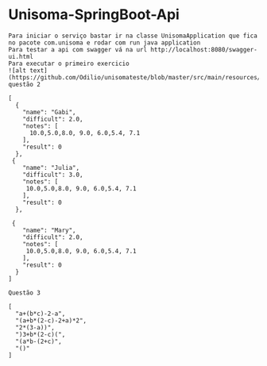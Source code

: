 # Unisoma-SpringBoot-Api
	Para iniciar o serviço bastar ir na classe UnisomaApplication que fica no pacote com.unisoma e rodar com run java application
	Para testar a api com swagger vá na url http://localhost:8080/swagger-ui.html
	Para executar o primeiro exercicio 
	![alt text](https://github.com/Odilio/unisomateste/blob/master/src/main/resources/images/ex1.png)
	questão 2 

	[
	  {
	    "name": "Gabi",
	    "difficult": 2.0,
	    "notes": [
	      10.0,5.0,8.0, 9.0, 6.0,5.4, 7.1
	    ],
	    "result": 0
	  },
	 {
	    "name": "Julia",
	    "difficult": 3.0,
	    "notes": [
	     10.0,5.0,8.0, 9.0, 6.0,5.4, 7.1
	    ],
	    "result": 0
	  },
	
	 {
	    "name": "Mary",
	    "difficult": 2.0,
	    "notes": [
	     10.0,5.0,8.0, 9.0, 6.0,5.4, 7.1
	    ],
	    "result": 0
	  }
	]
	
	Questão 3 
	
	[
	  "a+(b*c)-2-a",
	  "(a+b*(2-c)-2+a)*2",
	  "2*(3-a))",
	  ")3+b*(2-c)(",
	  "(a*b-(2+c)",
	  "()"
	]

